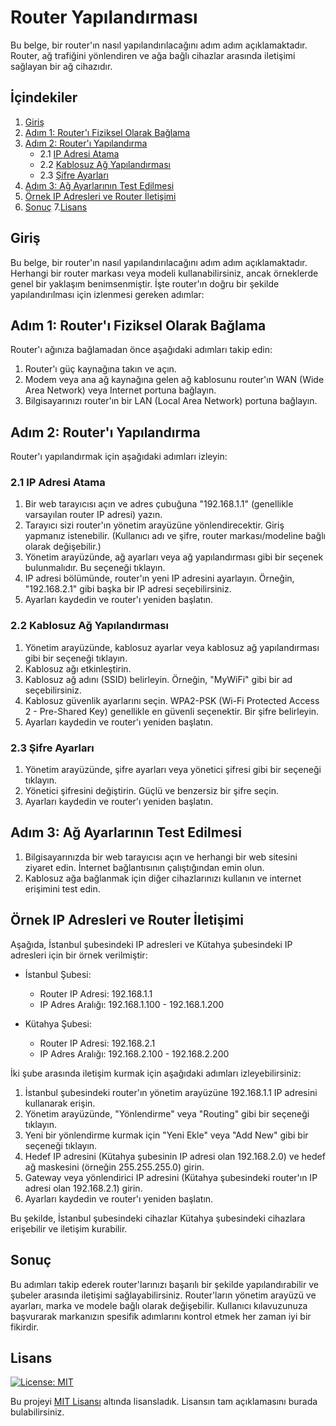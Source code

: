 # Router Yapılandırması

Bu belge, bir router'ın nasıl yapılandırılacağını adım adım açıklamaktadır. Router, ağ trafiğini yönlendiren ve ağa bağlı cihazlar arasında iletişimi sağlayan bir ağ cihazıdır.

## İçindekiler

1. [Giriş](#giriş)
2. [Adım 1: Router'ı Fiziksel Olarak Bağlama](#adım-1-routerı-fiziksel-olarak-bağlama)
3. [Adım 2: Router'ı Yapılandırma](#adım-2-routerı-yapılandırma)
   - 2.1 [IP Adresi Atama](#21-ip-adresi-atama)
   - 2.2 [Kablosuz Ağ Yapılandırması](#22-kablosuz-ağ-yapılandırması)
   - 2.3 [Şifre Ayarları](#23-şifre-ayarları)
4. [Adım 3: Ağ Ayarlarının Test Edilmesi](#adım-3-ağ-ayarlarının-test-edilmesi)
5. [Örnek IP Adresleri ve Router İletişimi](#örnek-ip-adresleri-ve-router-iletişimi)
6. [Sonuç](#sonuç)
7.[Lisans](#lisans)

## Giriş

Bu belge, bir router'ın nasıl yapılandırılacağını adım adım açıklamaktadır. Herhangi bir router markası veya modeli kullanabilirsiniz, ancak örneklerde genel bir yaklaşım benimsenmiştir. İşte router'ın doğru bir şekilde yapılandırılması için izlenmesi gereken adımlar:

## Adım 1: Router'ı Fiziksel Olarak Bağlama

Router'ı ağınıza bağlamadan önce aşağıdaki adımları takip edin:

1. Router'ı güç kaynağına takın ve açın.
2. Modem veya ana ağ kaynağına gelen ağ kablosunu router'ın WAN (Wide Area Network) veya Internet portuna bağlayın.
3. Bilgisayarınızı router'ın bir LAN (Local Area Network) portuna bağlayın.

## Adım 2: Router'ı Yapılandırma

Router'ı yapılandırmak için aşağıdaki adımları izleyin:

### 2.1 IP Adresi Atama

1. Bir web tarayıcısı açın ve adres çubuğuna "192.168.1.1" (genellikle varsayılan router IP adresi) yazın.
2. Tarayıcı sizi router'ın yönetim arayüzüne yönlendirecektir. Giriş yapmanız istenebilir. (Kullanıcı adı ve şifre, router markası/modeline bağlı olarak değişebilir.)
3. Yönetim arayüzünde, ağ ayarları veya ağ yapılandırması gibi bir seçenek bulunmalıdır. Bu seçeneği tıklayın.
4. IP adresi bölümünde, router'ın yeni IP adresini ayarlayın. Örneğin, "192.168.2.1" gibi başka bir IP adresi seçebilirsiniz.
5. Ayarları kaydedin ve router'ı yeniden başlatın.

### 2.2 Kablosuz Ağ Yapılandırması

1. Yönetim arayüzünde, kablosuz ayarlar veya kablosuz ağ yapılandırması gibi bir seçeneği tıklayın.
2. Kablosuz ağı etkinleştirin.
3. Kablosuz ağ adını (SSID) belirleyin. Örneğin, "MyWiFi" gibi bir ad seçebilirsiniz.
4. Kablosuz güvenlik ayarlarını seçin. WPA2-PSK (Wi-Fi Protected Access 2 - Pre-Shared Key) genellikle en güvenli seçenektir. Bir şifre belirleyin.
5. Ayarları kaydedin ve router'ı yeniden başlatın.

### 2.3 Şifre Ayarları

1. Yönetim arayüzünde, şifre ayarları veya yönetici şifresi gibi bir seçeneği tıklayın.
2. Yönetici şifresini değiştirin. Güçlü ve benzersiz bir şifre seçin.
3. Ayarları kaydedin ve router'ı yeniden başlatın.

## Adım 3: Ağ Ayarlarının Test Edilmesi

1. Bilgisayarınızda bir web tarayıcısı açın ve herhangi bir web sitesini ziyaret edin. İnternet bağlantısının çalıştığından emin olun.
2. Kablosuz ağa bağlanmak için diğer cihazlarınızı kullanın ve internet erişimini test edin.

## Örnek IP Adresleri ve Router İletişimi

Aşağıda, İstanbul şubesindeki IP adresleri ve Kütahya şubesindeki IP adresleri için bir örnek verilmiştir:

- İstanbul Şubesi:
  - Router IP Adresi: 192.168.1.1
  - IP Adres Aralığı: 192.168.1.100 - 192.168.1.200

- Kütahya Şubesi:
  - Router IP Adresi: 192.168.2.1
  - IP Adres Aralığı: 192.168.2.100 - 192.168.2.200

İki şube arasında iletişim kurmak için aşağıdaki adımları izleyebilirsiniz:

1. İstanbul şubesindeki router'ın yönetim arayüzüne 192.168.1.1 IP adresini kullanarak erişin.
2. Yönetim arayüzünde, "Yönlendirme" veya "Routing" gibi bir seçeneği tıklayın.
3. Yeni bir yönlendirme kurmak için "Yeni Ekle" veya "Add New" gibi bir seçeneği tıklayın.
4. Hedef IP adresini (Kütahya şubesinin IP adresi olan 192.168.2.0) ve hedef ağ maskesini (örneğin 255.255.255.0) girin.
5. Gateway veya yönlendirici IP adresini (Kütahya şubesindeki router'ın IP adresi olan 192.168.2.1) girin.
6. Ayarları kaydedin ve router'ı yeniden başlatın.

Bu şekilde, İstanbul şubesindeki cihazlar Kütahya şubesindeki cihazlara erişebilir ve iletişim kurabilir.

## Sonuç

Bu adımları takip ederek router'larınızı başarılı bir şekilde yapılandırabilir ve şubeler arasında iletişimi sağlayabilirsiniz. Router'ların yönetim arayüzü ve ayarları, marka ve modele bağlı olarak değişebilir. Kullanıcı kılavuzunuza başvurarak markanızın spesifik adımlarını kontrol etmek her zaman iyi bir fikirdir.

## Lisans 
[![License: MIT](https://img.shields.io/badge/License-MIT-yellow.svg)](https://opensource.org/licenses/MIT)

Bu projeyi [MIT Lisansı](https://opensource.org/licenses/MIT) altında lisansladık. Lisansın tam açıklamasını burada bulabilirsiniz.
